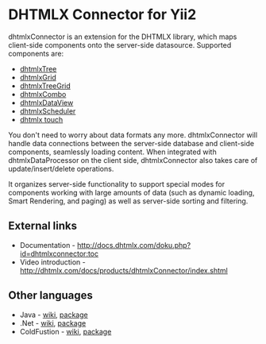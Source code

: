 DHTMLX Connector for Yii2
========================

dhtmlxConnector is an extension for the DHTMLX library, which maps client-side 
components onto the server-side datasource. Supported components are:

  * [dhtmlxTree](http://dhtmlx.com/docs/products/dhtmlxTree/index.shtml)
  * [dhtmlxGrid](http://dhtmlx.com/docs/products/dhtmlxGrid/index.shtml)
  * [dhtmlxTreeGrid](http://dhtmlx.com/docs/products/dhtmlxTreeGrid/index.shtml)
  * [dhtmlxCombo](http://dhtmlx.com/docs/products/dhtmlxCombo/index.shtml)
  * [dhtmlxDataView](http://dhtmlx.com/docs/products/dhtmlxDataView/index.shtml)
  * [dhtmlxScheduler](http://dhtmlx.com/docs/products/dhtmlxScheduler/index.shtml)
  * [dhtmlx touch](http://dhtmlx.com/touch/)

You don't need to worry about data formats any more. dhtmlxConnector will handle
data connections between the server-side database and client-side components,
seamlessly loading content. When integrated with dhtmlxDataProcessor on the 
client side, dhtmlxConnector also takes care of update/insert/delete operations.

It organizes server-side functionality to support special modes for components 
working with large amounts of data (such as dynamic loading, Smart Rendering, 
and paging) as well as server-side sorting and filtering.

External links
--------------
  * Documentation  - http://docs.dhtmlx.com/doku.php?id=dhtmlxconnector:toc
  * Video introduction - http://dhtmlx.com/docs/products/dhtmlxConnector/index.shtml


Other languages
---------------
  * Java - [wiki](http://docs.dhtmlx.com/doku.php?id=dhtmlxconnectorjava:toc),
           [package](http://www.dhtmlx.com/x/download/regular/dhtmlxConnector_v09_java.zip)
  * .Net - [wiki](http://docs.dhtmlx.com/doku.php?id=dhtmlxconnectornet:toc), 
           [package](http://www.dhtmlx.com/x/download/regular/dhtmlxConnector_v09_net.zip)
  * ColdFustion - [wiki](http://docs.dhtmlx.com/doku.php?id=dhtmlxconnectorcf:toc), 
                  [package](http://www.dhtmlx.com/x/download/regular/dhtmlxConnector_v10_cfm.zip)
